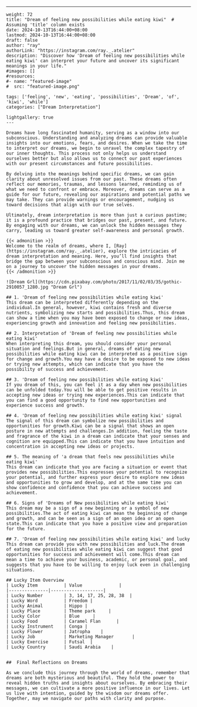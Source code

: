 ---
    weight: 72
    title: "Dream of feeling new possibilities while eating kiwi"  # Assuming 'title' column exists
    date: 2024-10-13T16:44:00+08:00
    lastmod: 2024-10-13T16:44:00+08:00
    draft: false
    author: "ray"
    authorLink: "https://instagram.com/ray._.atelier"
    description: "Discover how 'Dream of feeling new possibilities while eating kiwi' can interpret your future and uncover its significant meanings in your life."
    #images: []
    #resources:
    #- name: "featured-image"
    #  src: "featured-image.png"
    
    tags: ['feeling', 'new', 'eating', 'possibilities', 'Dream', 'of', 'kiwi', 'while']
    categories: ["Dream Interpretation"]
    
    lightgallery: true
    ---
    
    Dreams have long fascinated humanity, serving as a window into our subconscious. Understanding and analyzing dreams can provide valuable insights into our emotions, fears, and desires. When we take the time to interpret our dreams, we begin to unravel the complex tapestry of our inner thoughts. This process not only helps us understand ourselves better but also allows us to connect our past experiences with our present circumstances and future possibilities.
    
    By delving into the meanings behind specific dreams, we can gain clarity about unresolved issues from our past. These dreams often reflect our memories, traumas, and lessons learned, reminding us of what we need to confront or embrace. Moreover, dreams can serve as a guide for our future, revealing our aspirations and potential paths we may take. They can provide warnings or encouragement, nudging us toward decisions that align with our true selves.
    
    Ultimately, dream interpretation is more than just a curious pastime; it is a profound practice that bridges our past, present, and future. By engaging with our dreams, we can unlock the hidden messages they carry, leading us toward greater self-awareness and personal growth.
    
    {{< admonition >}}
    Welcome to the realm of dreams, where I, [Ray](https://instagram.com/ray._.atelier), explore the intricacies of dream interpretation and meaning. Here, you’ll find insights that bridge the gap between your subconscious and conscious mind. Join me on a journey to uncover the hidden messages in your dreams.
    {{< /admonition >}}
    
    ![Dream Grl](https://cdn.pixabay.com/photo/2017/11/02/03/35/gothic-2910057_1280.jpg "Dream Grl")
    
    ## 1. 'Dream of feeling new possibilities while eating kiwi'
    This dream can be interpreted differently depending on the individual.In general, however, kiwi contains fresh and diverse nutrients, symbolizing new starts and possibilities.Thus, this dream can show a time when you may have been exposed to change or new ideas, experiencing growth and innovation and feeling new possibilities.
    
    ## 2. Interpretation of 'Dream of feeling new possibilities while eating kiwi'
    When interpreting this dream, you should consider your personal situation and feelings.But in general, dreams of eating new possibilities while eating kiwi can be interpreted as a positive sign for change and growth.You may have a desire to be exposed to new ideas or trying new attempts, which can indicate that you have the possibility of success and achievement.
    
    ## 3. 'Dream of feeling new possibilities while eating kiwi'
    If you dream of this, you can feel it as a day when new possibilities can be unfolded today.You will be able to get positive results in accepting new ideas or trying new experiences.This can indicate that you can find a good opportunity to find new opportunities and experience success and growth.
    
    ## 4. 'Dream of feeling new possibilities while eating kiwi' signal
    The signal of this dream can symbolize new possibilities and opportunities for growth.Kiwi can be a signal that shows an open posture in new attempts and challenges.In addition, feeling the taste and fragrance of the kiwi in a dream can indicate that your senses and cognition are equipped.This can indicate that you have intuition and concentration in accepting new ideas or projects.
    
    ## 5. The meaning of 'a dream that feels new possibilities while eating kiwi'
    This dream can indicate that you are facing a situation or event that provides new possibilities.This expresses your potential to recognize your potential, and further express your desire to explore new ideas and opportunities to grow and develop, and at the same time you can show confidence and confidence that you can achieve success and achievement.
    
    ## 6. Signs of 'Dreams of New possibilities while eating kiwi'
    This dream may be a sign of a new beginning or a symbol of new possibilities.The act of eating kiwi can mean the beginning of change and growth, and can be seen as a sign of an open idea or an open state.This can indicate that you have a positive view and preparation for the future.
    
    ## 7. 'Dream of feeling new possibilities while eating kiwi' and lucky
    This dream can provide you with new possibilities and luck.The dream of eating new possibilities while eating kiwi can suggest that good opportunities for success and achievement will come.This dream can mean a time to achieve your business, academic, or personal goal, and suggests that you have to be willing to enjoy luck even in challenging situations.
    
    ## Lucky Item Overview
    | Lucky Item          | Value              |
    |---------------|--------------------|
    | Lucky Number        | 3, 14, 17, 25, 28, 38  |
    | Lucky Word          | Freedom |
    | Lucky Animal        | Hippo |
    | Lucky Place         | Theme park     |
    | Lucky Color         | Blue     |
    | Lucky Food          | Caramel Flan      |
    | Lucky Instrument    | Conga |
    | Lucky Flower        | Jatropha    |
    | Lucky Job           | Marketing Manager       |
    | Lucky Exercise      | Futsal  |
    | Lucky Country       | Saudi Arabia    |
    
    
    ##  Final Reflections on Dreams
    
    As we conclude this journey through the world of dreams, remember that dreams are both mysterious and beautiful. They hold the power to reveal hidden truths and insights about ourselves. By embracing their messages, we can cultivate a more positive influence in our lives. Let us live with intention, guided by the wisdom our dreams offer. Together, may we navigate our paths with clarity and purpose.
    